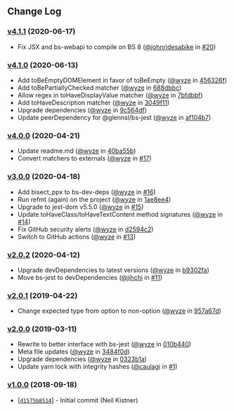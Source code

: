 ## Change Log

### [v4.1.1](https://github.com/wyze/bs-jest-dom/releases/tag/v4.1.1) (2020-06-17)

* Fix JSX and bs-webapi to compile on BS 8 ([@johnridesabike](https://github.com/johnridesabike) in [#20](https://github.com/wyze/bs-jest-dom/pull/20))

### [v4.1.0](https://github.com/wyze/bs-jest-dom/releases/tag/v4.1.0) (2020-06-13)

* Add toBeEmptyDOMElement in favor of toBeEmpty ([@wyze](https://github.com/wyze) in [456326f](https://github.com/wyze/bs-jest-dom/commit/456326f))
* Add toBePartiallyChecked matcher ([@wyze](https://github.com/wyze) in [688dbbc](https://github.com/wyze/bs-jest-dom/commit/688dbbc))
* Allow regex in toHaveDisplayValue matcher ([@wyze](https://github.com/wyze) in [7bfdbbf](https://github.com/wyze/bs-jest-dom/commit/7bfdbbf))
* Add toHaveDescription matcher ([@wyze](https://github.com/wyze) in [3049f11](https://github.com/wyze/bs-jest-dom/commit/3049f11))
* Upgrade dependencies ([@wyze](https://github.com/wyze) in [9c564df](https://github.com/wyze/bs-jest-dom/commit/9c564df))
* Update peerDependency for @glennsl/bs-jest ([@wyze](https://github.com/wyze) in [af104b7](https://github.com/wyze/bs-jest-dom/commit/af104b7))

### [v4.0.0](https://github.com/wyze/bs-jest-dom/releases/tag/v4.0.0) (2020-04-21)

* Update readme.md ([@wyze](https://github.com/wyze) in [40ba55b](https://github.com/wyze/bs-jest-dom/commit/40ba55b))
* Convert matchers to externals ([@wyze](https://github.com/wyze) in [#17](https://github.com/wyze/bs-jest-dom/pull/17))

### [v3.0.0](https://github.com/wyze/bs-jest-dom/releases/tag/v3.0.0) (2020-04-18)

* Add bisect_ppx to bs-dev-deps ([@wyze](https://github.com/wyze) in [#16](https://github.com/wyze/bs-jest-dom/pull/16))
* Run refmt (again) on the project ([@wyze](https://github.com/wyze) in [1ae8ee4](https://github.com/wyze/bs-jest-dom/commit/1ae8ee4))
* Upgrade to jest-dom v5.5.0 ([@wyze](https://github.com/wyze) in [#15](https://github.com/wyze/bs-jest-dom/pull/15))
* Update toHaveClass/toHaveTextContent method signatures ([@wyze](https://github.com/wyze) in [#14](https://github.com/wyze/bs-jest-dom/pull/14))
* Fix GitHub security alerts ([@wyze](https://github.com/wyze) in [d2594c2](https://github.com/wyze/bs-jest-dom/commit/d2594c2))
* Switch to GitHub actions ([@wyze](https://github.com/wyze) in [#13](https://github.com/wyze/bs-jest-dom/pull/13))

### [v2.0.2](https://github.com/wyze/bs-jest-dom/releases/tag/v2.0.2) (2020-04-12)

* Upgrade devDependencies to latest versions ([@wyze](https://github.com/wyze) in [b9302fa](https://github.com/wyze/bs-jest-dom/commit/b9302fa))
* Move bs-jest to devDependencies ([@jihchi](https://github.com/jihchi) in [#11](https://github.com/wyze/bs-jest-dom/pull/11))

### [v2.0.1](https://github.com/wyze/bs-jest-dom/releases/tag/v2.0.1) (2019-04-22)

* Change expected type from option to non-option ([@wyze](https://github.com/wyze) in [957a67d](https://github.com/wyze/bs-jest-dom/commit/957a67d))

### [v2.0.0](https://github.com/wyze/bs-jest-dom/releases/tag/v2.0.0) (2019-03-11)

* Rewrite to better interface with bs-jest ([@wyze](https://github.com/wyze) in [010b440](https://github.com/wyze/bs-jest-dom/commit/010b440))
* Meta file updates ([@wyze](https://github.com/wyze) in [3484f0d](https://github.com/wyze/bs-jest-dom/commit/3484f0d))
* Upgrade dependencies ([@wyze](https://github.com/wyze) in [0323b1a](https://github.com/wyze/bs-jest-dom/commit/0323b1a))
* Update yarn lock with integrity hashes ([@caulagi](https://github.com/caulagi) in [#1](https://github.com/wyze/bs-jest-dom/pull/1))

### [v1.0.0](https://github.com/wyze/bs-jest-dom/releases/tag/v1.0.0) (2018-09-18)

* [[`d1575b8514`](https://github.com/wyze/bs-jest-dom/commit/d1575b8514)] - Initial commit (Neil Kistner)
